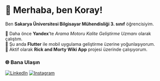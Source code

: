 # 👋 Merhaba, ben Koray!

Ben **Sakarya Üniversitesi Bilgisayar Mühendisliği 3. sınıf** öğrencisiyim. 

💼 Daha önce **Yandex**’te *Arama Motoru Kalite Geliştirme Uzmanı* olarak çalıştım.  
📱 Şu anda **Flutter** ile mobil uygulama geliştirme üzerine yoğunlaşıyorum.  
🧪 Aktif olarak **Rick and Morty Wiki App** projesi üzerinde çalışıyorum.  


### 🌐 Bana Ulaşın
[![LinkedIn](https://img.shields.io/badge/LinkedIn-KorayTemizkan-blue?logo=linkedin&logoColor=white)](https://www.linkedin.com/in/koraytemizkan/)
[![Instagram](https://img.shields.io/badge/Instagram-kkkkorayyyy-E4405F?logo=instagram&logoColor=white)](https://www.instagram.com/kkkkorayyyy/)
